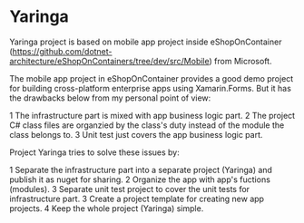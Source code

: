 # Yaringa

Yaringa project is based on mobile app project inside eShopOnContainer (https://github.com/dotnet-architecture/eShopOnContainers/tree/dev/src/Mobile) from Microsoft.

The mobile app project in eShopOnContainer provides a good demo project for building cross-platform enterprise apps using Xamarin.Forms. But it has the drawbacks below from my personal point of view:

1 The infrastructure part is mixed with app business logic part.
2 The project C# class files are organzied by the class's duty instead of the module the class belongs to.
3 Unit test just covers the app business logic part.

Project Yaringa tries to solve these issues by:

1 Separate the infrastructure part into a separate project (Yaringa) and publish it as nuget for sharing.
2 Organize the app with app's fuctions (modules).
3 Separate unit test project to cover the unit tests for infrastructure part.
3 Create a project template for creating new app projects.
4 Keep the whole project (Yaringa) simple.
